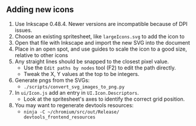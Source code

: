 ## Adding new icons

1. Use Inkscape 0.48.4. Newer versions are incompatible because of DPI issues.
1. Choose an existing spritesheet, like `largeIcons.svg` to add the icon to
1. Open that file with Inkscape and import the new SVG into the document
1. Place in an open spot, and use guides to scale the icon to a good size, relative to other icons
1. Any straight lines should be snapped to the closest pixel value.
   - Use the `Edit paths by nodes` tool (F2) to edit the path directly.
   - Tweak the X, Y values at the top to be integers.
1. Generate pngs from the SVGs:
   - `./scripts/convert_svg_images_to_png.py`
1. In `ui/Icon.js` add an entry in `UI.Icon.Descriptors`.
   - Look at the spritesheet's axes to identify the correct grid position.
1. You may want to regenerate devtools resources:
   - `ninja -C ~/chromium/src/out/Release/ devtools_frontend_resources`

